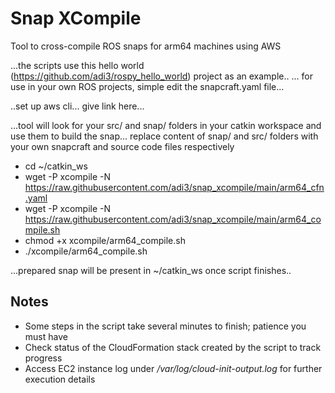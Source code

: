 # Snap XCompile
Tool to cross-compile ROS snaps for arm64 machines using AWS

...the scripts use this hello world (https://github.com/adi3/rospy_hello_world) project as an example..
... for use in your own ROS projects, simple edit the snapcraft.yaml file...

..set up aws cli... give link here...

...tool will look for your src/ and snap/ folders in your catkin workspace and use them to build the snap...
replace content of snap/ and src/ folders with your own snapcraft and source code files respectively

- cd ~/catkin_ws
- wget -P xcompile -N https://raw.githubusercontent.com/adi3/snap_xcompile/main/arm64_cfn.yaml
- wget -P xcompile -N https://raw.githubusercontent.com/adi3/snap_xcompile/main/arm64_compile.sh
- chmod +x xcompile/arm64_compile.sh
- ./xcompile/arm64_compile.sh

...prepared snap will be present in ~/catkin_ws once script finishes..

## Notes
* Some steps in the script take several minutes to finish; patience you must have
* Check status of the CloudFormation stack created by the script to track progress
* Access EC2 instance log under _/var/log/cloud-init-output.log_ for further execution details

